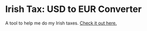 # Irish Tax: USD to EUR Converter

A tool to help me do my Irish taxes. [Check it out here.](https://akgd.github.io/usdEurExchange/)